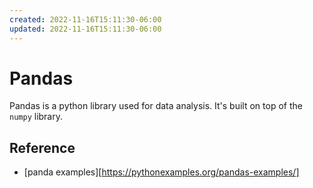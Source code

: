 ```yaml
---
created: 2022-11-16T15:11:30-06:00
updated: 2022-11-16T15:11:30-06:00
---
```

# Pandas
Pandas is a python library used for data analysis.  It's built on top of the `numpy` library.

## Reference
- [panda examples][https://pythonexamples.org/pandas-examples/]
